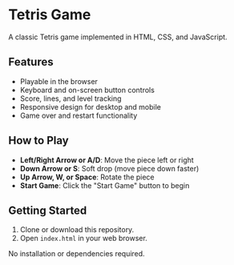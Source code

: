 # Tetris Game

A classic Tetris game implemented in HTML, CSS, and JavaScript.

## Features

- Playable in the browser
- Keyboard and on-screen button controls
- Score, lines, and level tracking
- Responsive design for desktop and mobile
- Game over and restart functionality

## How to Play

- **Left/Right Arrow or A/D**: Move the piece left or right
- **Down Arrow or S**: Soft drop (move piece down faster)
- **Up Arrow, W, or Space**: Rotate the piece
- **Start Game**: Click the "Start Game" button to begin

## Getting Started

1. Clone or download this repository.
2. Open `index.html` in your web browser.

No installation or dependencies required.